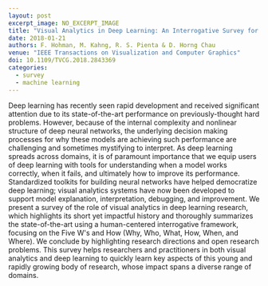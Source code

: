 ```yaml
---
layout: post
excerpt_image: NO_EXCERPT_IMAGE
title: "Visual Analytics in Deep Learning: An Interrogative Survey for the Next Frontiers"
date: 2018-01-21
authors: F. Hohman, M. Kahng, R. S. Pienta & D. Horng Chau
venue: "IEEE Transactions on Visualization and Computer Graphics"
doi: 10.1109/TVCG.2018.2843369
categories:
  - survey
  - machine learning
---
```

Deep learning has recently seen rapid development and received significant attention due to its state-of-the-art performance on previously-thought hard problems. However, because of the internal complexity and nonlinear structure of deep neural networks, the underlying decision making processes for why these models are achieving such performance are challenging and sometimes mystifying to interpret. As deep learning spreads across domains, it is of paramount importance that we equip users of deep learning with tools for understanding when a model works correctly, when it fails, and ultimately how to improve its performance. Standardized toolkits for building neural networks have helped democratize deep learning; visual analytics systems have now been developed to support model explanation, interpretation, debugging, and improvement. We present a survey of the role of visual analytics in deep learning research, which highlights its short yet impactful history and thoroughly summarizes the state-of-the-art using a human-centered interrogative framework, focusing on the Five W's and How (Why, Who, What, How, When, and Where). We conclude by highlighting research directions and open research problems. This survey helps researchers and practitioners in both visual analytics and deep learning to quickly learn key aspects of this young and rapidly growing body of research, whose impact spans a diverse range of domains.
